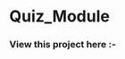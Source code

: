 # Quiz_Module
<h3>View this project here :- <a href="https://quizmodule-3p34g81529fkkb6hwpt.web.codequotient.com"></a></h3>
